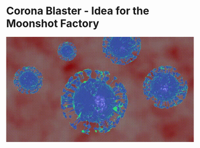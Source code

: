 # Corona Blaster - Idea for the Moonshot Factory

<p align="center">
  <img src="/images/corona_blaster.gif">
</p>
